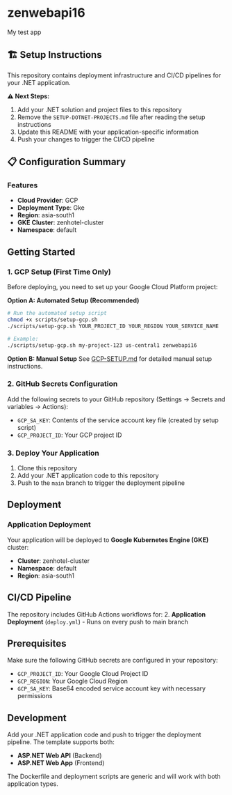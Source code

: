 # zenwebapi16

My test app

## 🏗️ Setup Instructions

This repository contains deployment infrastructure and CI/CD pipelines for your .NET application. 

**⚠️ Next Steps:**
1. Add your .NET solution and project files to this repository
2. Remove the `SETUP-DOTNET-PROJECTS.md` file after reading the setup instructions  
3. Update this README with your application-specific information
4. Push your changes to trigger the CI/CD pipeline

## 📋 Configuration Summary

### Features

- **Cloud Provider**: GCP
- **Deployment Type**: Gke
- **Region**: asia-south1
- **GKE Cluster**: zenhotel-cluster
- **Namespace**: default

## Getting Started

### 1. GCP Setup (First Time Only)

Before deploying, you need to set up your Google Cloud Platform project:

**Option A: Automated Setup (Recommended)**
```bash
# Run the automated setup script
chmod +x scripts/setup-gcp.sh
./scripts/setup-gcp.sh YOUR_PROJECT_ID YOUR_REGION YOUR_SERVICE_NAME

# Example:
./scripts/setup-gcp.sh my-project-123 us-central1 zenwebapi16
```

**Option B: Manual Setup**
See [GCP-SETUP.md](./GCP-SETUP.md) for detailed manual setup instructions.

### 2. GitHub Secrets Configuration

Add the following secrets to your GitHub repository (Settings → Secrets and variables → Actions):

- `GCP_SA_KEY`: Contents of the service account key file (created by setup script)
- `GCP_PROJECT_ID`: Your GCP project ID

### 3. Deploy Your Application

1. Clone this repository
2. Add your .NET application code to this repository
3. Push to the `main` branch to trigger the deployment pipeline

## Deployment

### Application Deployment
Your application will be deployed to **Google Kubernetes Engine (GKE)** cluster:
- **Cluster**: zenhotel-cluster
- **Namespace**: default
- **Region**: asia-south1

## CI/CD Pipeline

The repository includes GitHub Actions workflows for:
2. **Application Deployment** (`deploy.yml`) - Runs on every push to main branch

## Prerequisites

Make sure the following GitHub secrets are configured in your repository:

- `GCP_PROJECT_ID`: Your Google Cloud Project ID
- `GCP_REGION`: Your Google Cloud Region
- `GCP_SA_KEY`: Base64 encoded service account key with necessary permissions

## Development

Add your .NET application code and push to trigger the deployment pipeline. The template supports both:

- **ASP.NET Web API** (Backend)
- **ASP.NET Web App** (Frontend)

The Dockerfile and deployment scripts are generic and will work with both application types.
